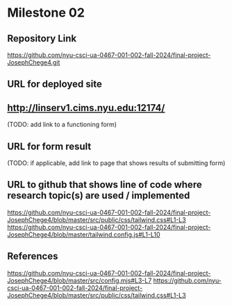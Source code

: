 Milestone 02
===

Repository Link
---
https://github.com/nyu-csci-ua-0467-001-002-fall-2024/final-project-JosephChege4.git

URL for deployed site 
---
http://linserv1.cims.nyu.edu:12174/
---
(TODO: add link to a functioning form)

URL for form result
---
(TODO: if applicable, add link to page that shows results of submitting form)

URL to github that shows line of code where research topic(s) are used / implemented
--- 
https://github.com/nyu-csci-ua-0467-001-002-fall-2024/final-project-JosephChege4/blob/master/src/public/css/tailwind.css#L1-L3
https://github.com/nyu-csci-ua-0467-001-002-fall-2024/final-project-JosephChege4/blob/master/tailwind.config.js#L1-L10

References 
---
https://github.com/nyu-csci-ua-0467-001-002-fall-2024/final-project-JosephChege4/blob/master/src/config.mjs#L3-L7
https://github.com/nyu-csci-ua-0467-001-002-fall-2024/final-project-JosephChege4/blob/master/src/public/css/tailwind.css#L1-L3